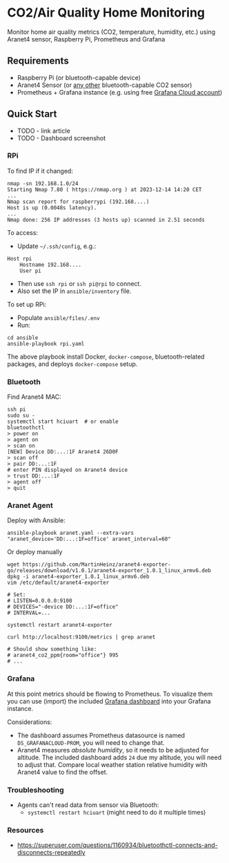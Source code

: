 # CO2/Air Quality Home Monitoring

Monitor home air quality metrics (CO2, temperature, humidity, etc.) using Aranet4 sensor, Raspberry Pi, Prometheus and Grafana

## Requirements

- Raspberry Pi (or bluetooth-capable device)
- Aranet4 Sensor (or [any other](https://github.com/topics/co2-monitor) bluetooth-capable CO2 sensor)
- Prometheus + Grafana instance (e.g. using free [Grafana Cloud account](https://grafana.com/products/cloud/))

## Quick Start

- TODO - link article
- TODO - Dashboard screenshot

### RPi

To find IP if it changed:

```shell
nmap -sn 192.168.1.0/24
Starting Nmap 7.80 ( https://nmap.org ) at 2023-12-14 14:20 CET
...
Nmap scan report for raspberrypi (192.168....)
Host is up (0.0048s latency).
...
Nmap done: 256 IP addresses (3 hosts up) scanned in 2.51 seconds
```

To access:

- Update `~/.ssh/config`, e.g.:

```shell
Host rpi
	Hostname 192.168....
	User pi
```

- Then use `ssh rpi` or `ssh pi@rpi` to connect.
- Also set the IP in `ansible/inventory` file.

To set up RPi:

- Populate `ansible/files/.env`
- Run:

```shell
cd ansible
ansible-playbook rpi.yaml
```

The above playbook install Docker, `docker-compose`, bluetooth-related packages, and deploys `docker-compose` setup.

### Bluetooth

Find Aranet4 MAC:

```shell
ssh pi
sudo su -
systemctl start hciuart  # or enable
bluetoothctl
> power on
> agent on
> scan on
[NEW] Device DD:...:1F Aranet4 26D0F
> scan off
> pair DD:...:1F
# enter PIN displayed on Aranet4 device
> trust DD:...:1F
> agent off
> quit
```

### Aranet Agent

Deploy with Ansible:

```shell
ansible-playbook aranet.yaml --extra-vars "aranet_device='DD:...:1F=office' aranet_interval=60"
```

Or deploy manually

```shell
wget https://github.com/MartinHeinz/aranet4-exporter-go/releases/download/v1.0.1/aranet4-exporter_1.0.1_linux_armv6.deb
dpkg -i aranet4-exporter_1.0.1_linux_armv6.deb
vim /etc/default/aranet4-exporter

# Set:
# LISTEN=0.0.0.0:9100
# DEVICES="-device DD:...:1F=office"
# INTERVAL=...

systemctl restart aranet4-exporter

curl http://localhost:9100/metrics | grep aranet

# Should show something like:
# aranet4_co2_ppm{room="office"} 995
# ...
```

### Grafana

At this point metrics should be flowing to Prometheus. To visualize them you can use (import) the included [Grafana dashboard](grafana/aranet-grafana-dashboard.json) into your Grafana instance.

Considerations:
- The dashboard assumes Prometheus datasource is named `DS_GRAFANACLOUD-PROM`, you will need to change that.
- Aranet4 measures _absolute humidity_, so it needs to be adjusted for altitude. The included dashboard adds `24` due my altitude, you will need to adjust that. Compare local weather station relative humidity with Aranet4 value to find the offset.

### Troubleshooting

- Agents can't read data from sensor via Bluetooth:
  - `systemctl restart hciuart` (might need to do it multiple times)

### Resources

- <https://superuser.com/questions/1160934/bluetoothctl-connects-and-disconnects-repeatedly>
